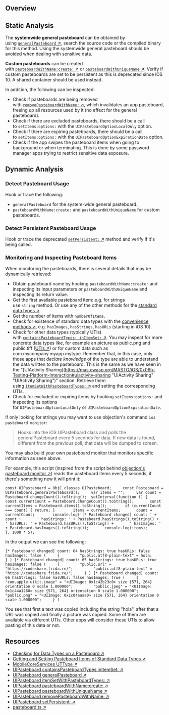 ## Overview

## Static Analysis

The **systemwide general pasteboard** can be obtained by using [`generalPasteboard` ↗](https://developer.apple.com/documentation/uikit/uipasteboard/1622106-generalpasteboard?language=objc "UIPasteboard generalPasteboard"), search the source code or the compiled binary for this method. Using the systemwide general pasteboard should be avoided when dealing with sensitive data.

**Custom pasteboards** can be created with [`pasteboardWithName:create:` ↗](https://developer.apple.com/documentation/uikit/uipasteboard/1622074-pasteboardwithname?language=objc "UIPasteboard pasteboardWithName:create:") or [`pasteboardWithUniqueName` ↗](https://developer.apple.com/documentation/uikit/uipasteboard/1622087-pasteboardwithuniquename?language=objc "UIPasteboard pasteboardWithUniqueName"). Verify if custom pasteboards are set to be persistent as this is deprecated since iOS 10. A shared container should be used instead.

In addition, the following can be inspected:

- Check if pasteboards are being removed with [`removePasteboardWithName:` ↗](https://developer.apple.com/documentation/uikit/uipasteboard/1622072-removepasteboardwithname?language=objc "UIPasteboard removePasteboardWithName:"), which invalidates an app pasteboard, freeing up all resources used by it (no effect for the general pasteboard).
- Check if there are excluded pasteboards, there should be a call to `setItems:options:` with the `UIPasteboardOptionLocalOnly` option.
- Check if there are expiring pasteboards, there should be a call to `setItems:options:` with the `UIPasteboardOptionExpirationDate` option.
- Check if the app swipes the pasteboard items when going to background or when terminating. This is done by some password manager apps trying to restrict sensitive data exposure.

## Dynamic Analysis

### Detect Pasteboard Usage

Hook or trace the following:

- `generalPasteboard` for the system-wide general pasteboard.
- `pasteboardWithName:create:` and `pasteboardWithUniqueName` for custom pasteboards.

### Detect Persistent Pasteboard Usage

Hook or trace the deprecated [`setPersistent:` ↗](https://developer.apple.com/documentation/uikit/uipasteboard/1622096-setpersistent?language=objc "UIPasteboard setPersistent:") method and verify if it's being called.

### Monitoring and Inspecting Pasteboard Items

When monitoring the pasteboards, there is several details that may be dynamically retrieved:

- Obtain pasteboard name by hooking `pasteboardWithName:create:` and inspecting its input parameters or `pasteboardWithUniqueName` and inspecting its return value.
- Get the first available pasteboard item: e.g. for strings use `string` method. Or use any of the other methods for the [standard data types ↗](https://developer.apple.com/documentation/uikit/uipasteboard?language=objc#1654275 "Getting and Setting Pasteboard Items of Standard Data Types").
- Get the number of items with `numberOfItems`.
- Check for existence of standard data types with the [convenience methods ↗](https://developer.apple.com/documentation/uikit/uipasteboard?language=objc#2107142 "Checking for Data Types on a Pasteboard"), e.g. `hasImages`, `hasStrings`, `hasURLs` (starting in iOS 10).
- Check for other data types (typically UTIs) with [`containsPasteboardTypes: inItemSet:` ↗](https://developer.apple.com/documentation/uikit/uipasteboard/1622100-containspasteboardtypes?language=objc "UIPasteboard containsPasteboardTypes:inItemSet:"). You may inspect for more concrete data types like, for example an picture as public.png and public.tiff ([UTIs ↗](http://web.archive.org/web/20190616231857/https://developer.apple.com/documentation/mobilecoreservices/uttype "MobileCoreServices UTType")) or for custom data such as com.mycompany.myapp.mytype. Remember that, in this case, only those apps that _declare knowledge_ of the type are able to understand the data written to the pasteboard. This is the same as we have seen in the "[UIActivity Sharing](https://mas.owasp.org/MASTG/iOS/0x06h-Testing-Platform-Interaction#uiactivity-sharing "UIActivity Sharing" "UIActivity Sharing")" section. Retrieve them using [`itemSetWithPasteboardTypes:` ↗](https://developer.apple.com/documentation/uikit/uipasteboard/1622071-itemsetwithpasteboardtypes?language=objc "UIPasteboard itemSetWithPasteboardTypes:") and setting the corresponding UTIs.
- Check for excluded or expiring items by hooking `setItems:options:` and inspecting its options for `UIPasteboardOptionLocalOnly` or `UIPasteboardOptionExpirationDate`.

If only looking for strings you may want to use objection's command `ios pasteboard monitor`:

> Hooks into the iOS UIPasteboard class and polls the generalPasteboard every 5 seconds for data. If new data is found, different from the previous poll, that data will be dumped to screen.

You may also build your own pasteboard monitor that monitors specific information as seen above.

For example, this script (inspired from the script behind [objection's pasteboard monitor ↗](https://github.com/sensepost/objection/blob/b39ee53b5ba2e9a271797d2f3931d79c46dccfdb/agent/src/ios/pasteboard.ts "pasteboard.ts")) reads the pasteboard items every 5 seconds, if there's something new it will print it:

`const UIPasteboard = ObjC.classes.UIPasteboard;     const Pasteboard = UIPasteboard.generalPasteboard();     var items = "";     var count = Pasteboard.changeCount().toString();  setInterval(function () {       const currentCount = Pasteboard.changeCount().toString();       const currentItems = Pasteboard.items().toString();        if (currentCount === count) { return; }        items = currentItems;       count = currentCount;        console.log('[* Pasteboard changed] count: ' + count +       ' hasStrings: ' + Pasteboard.hasStrings().toString() +       ' hasURLs: ' + Pasteboard.hasURLs().toString() +       ' hasImages: ' + Pasteboard.hasImages().toString());       console.log(items);      }, 1000 * 5);`

In the output we can see the following:

`[* Pasteboard changed] count: 64 hasStrings: true hasURLs: false hasImages: false (     {         "public.utf8-plain-text" = hola;     } ) [* Pasteboard changed] count: 65 hasStrings: true hasURLs: true hasImages: false (     {         "public.url" = "https://codeshare.frida.re/";         "public.utf8-plain-text" = "https://codeshare.frida.re/";     } ) [* Pasteboard changed] count: 66 hasStrings: false hasURLs: false hasImages: true (     {         "com.apple.uikit.image" = "<UIImage: 0x1c42b23c0> size {571, 264} orientation 0 scale 1.000000";         "public.jpeg" = "<UIImage: 0x1c44a1260> size {571, 264} orientation 0 scale 1.000000";         "public.png" = "<UIImage: 0x1c04aaaa0> size {571, 264} orientation 0 scale 1.000000";     } )`

You see that first a text was copied including the string "hola", after that a URL was copied and finally a picture was copied. Some of them are available via different UTIs. Other apps will consider these UTIs to allow pasting of this data or not.

## Resources

- [Checking for Data Types on a Pasteboard ↗](https://developer.apple.com/documentation/uikit/uipasteboard?language=objc#2107142 "Checking for Data Types on a Pasteboard")
- [Getting and Setting Pasteboard Items of Standard Data Types ↗](https://developer.apple.com/documentation/uikit/uipasteboard?language=objc#1654275 "Getting and Setting Pasteboard Items of Standard Data Types")
- [MobileCoreServices UTType ↗](http://web.archive.org/web/20190616231857/https://developer.apple.com/documentation/mobilecoreservices/uttype "MobileCoreServices UTType")
- [UIPasteboard containsPasteboardTypes:inItemSet: ↗](https://developer.apple.com/documentation/uikit/uipasteboard/1622100-containspasteboardtypes?language=objc "UIPasteboard containsPasteboardTypes:inItemSet:")
- [UIPasteboard generalPasteboard ↗](https://developer.apple.com/documentation/uikit/uipasteboard/1622106-generalpasteboard?language=objc "UIPasteboard generalPasteboard")
- [UIPasteboard itemSetWithPasteboardTypes: ↗](https://developer.apple.com/documentation/uikit/uipasteboard/1622071-itemsetwithpasteboardtypes?language=objc "UIPasteboard itemSetWithPasteboardTypes:")
- [UIPasteboard pasteboardWithName:create: ↗](https://developer.apple.com/documentation/uikit/uipasteboard/1622074-pasteboardwithname?language=objc "UIPasteboard pasteboardWithName:create:")
- [UIPasteboard pasteboardWithUniqueName ↗](https://developer.apple.com/documentation/uikit/uipasteboard/1622087-pasteboardwithuniquename?language=objc "UIPasteboard pasteboardWithUniqueName")
- [UIPasteboard removePasteboardWithName: ↗](https://developer.apple.com/documentation/uikit/uipasteboard/1622072-removepasteboardwithname?language=objc "UIPasteboard removePasteboardWithName:")
- [UIPasteboard setPersistent: ↗](https://developer.apple.com/documentation/uikit/uipasteboard/1622096-setpersistent?language=objc "UIPasteboard setPersistent:")
- [pasteboard.ts ↗](https://github.com/sensepost/objection/blob/b39ee53b5ba2e9a271797d2f3931d79c46dccfdb/agent/src/ios/pasteboard.ts "pasteboard.ts")